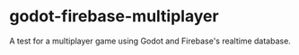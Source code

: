 # godot-firebase-multiplayer
A test for a multiplayer game using Godot and Firebase's realtime database. 
